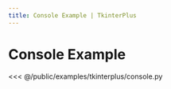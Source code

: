 ```yaml
---
title: Console Example | TkinterPlus
---
```


# Console Example

<<< @/public/examples/tkinterplus/console.py
